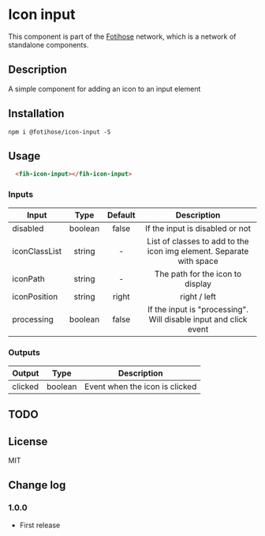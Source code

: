 # Icon input

This component is part of the [Fotihose](https://github.com/halloverden/fotihose) network, which is a network of standalone components.

## Description
A simple component for adding an icon to an input element

## Installation
```
npm i @fotihose/icon-input -S
```

## Usage
```html
  <fih-icon-input></fih-icon-input>
```

### Inputs

| Input         | Type    | Default | Description |
|---------------|:-------:|:-------:|:-----------:|
| disabled      | boolean | false   | If the input is disabled or not
| iconClassList | string  | -       | List of classes to add to the icon img element. Separate with space
| iconPath      | string  | -       | The path for the icon to display
| iconPosition  | string  | right   | right / left
| processing    | boolean | false   | If the input is "processing". Will disable input and click event

### Outputs

| Output        | Type    | Description |
|---------------|:-------:|:-----------:|
| clicked       | boolean | Event when the icon is clicked

## TODO

## License
MIT

## Change log

### 1.0.0
- First release
